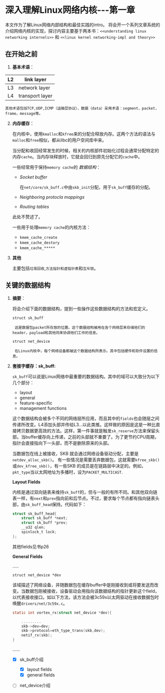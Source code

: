 <!--
 * @Author: xiangrui
 * @Date: 2020-04-11 16:29:04
 * @LastEditTime: 2020-04-12 09:31:30
 * @LastEditors: Please set LastEditors
 * @Description: In User Settings Edit
 * @FilePath: \Ten000hours.github.io\_posts\2020-04-11-understandLinuxNetworkKernel1.md
 -->
# 深入理解Linux网络内核---第一章

本文作为了解Linux网络内部结构和最佳实践的intro。 将会开一个系列文章系统的介绍网络内核的实现，探讨内容主要基于两本书：`<<understanding linux networking internels>>` 和 `<<linux kernel networking-impl and theory>>` 

## 在开始之前

1. **基本术语**：

L2  | link layer       
----  | ---- 
L3  | network layer  
L4  | transport layer 

    其他术语包括TCP,UDP,ICMP（运输层协议），数据（data）采用术语：segment，packet，frame，message等。

2. **内存缓存**：
   
   在内核中，使用`kmalloc`和`kfree`来的分配合释放内存。这两个方法的语法与`malloc`和`free`相似，都从libc的用户空间库中来。  

    当分配和收回经常发生的时候，相关的内核部件初始化过程会通常分配特定的内存`cache`。当内存块释放时，它就会回归到原先分配它的`cache`中。

    一些经常用于保持`memory cache`的 _数据结构_：
 
    - *Socket buffer*
    
        在`net/core/sk_buff.c`中由`skb_init`分配，用于`sk_buff`缓存的分配。

    - *Neighboring protocla mappings*
    - *Routing tables*
  
    此处不赘述了。

    一些用于处理`memory cache`的内核方法：
  
    - `kmem_cache_create`
    - `kmem_cache_destory`
    - `kmem_cache_*****`

3. **其他**

   主要包括`垃圾回收`,`方法指针和虚指针表`和`互斥锁`。


## 关键的数据结构

1. **摘要**： 
    
    将会介绍下面的数据结构，提到一些操作这些数据结构的方法和宏定义。

    `struct sk_buff`

        这是数据包packet所存放的位置。这个数据结构被用在各个网络层来存储他们的header，payload和其他同来协调他们工作的信息。
    
    `struct net_device`

        在Linux内核中，每个网络设备都被这个数据结构所表示。其中包括硬件和软件设置的信息。

2. **套接字缓存：sk_buff:**
   
   `sk_buff`可以说是Linux网络中最重要的数据结构。其中的域可以大致分为以下几个部分：

   - layout
   - general
   - feature-specific
   - management functions
  
    这个数据结构会被多个不同的网络层所应用，而且其中的`fields`也会随层之间传递所改变。L4添加头部并传给L3...以此类推。这样做的原因是这是一种比直接拷贝数据更高效的方法。这样，第一件事就是触发`sk_reserve`方法来保留头部。当buffer缓存向上传递，之前的头部就不重要了。为了更节约CPU周期，指针会直接指向下一头部，而不是删除原来的头部。


    当数据包在线上被接收，SKB 就会通过网络设备驱动分配，主要是`netdev_alloc_skb()`。 有一些情况是需要丢弃数据包，这就需要`kfree_skb()`或`dev_kfree_skb()`，有一些SKB 的成员是在链路层中决定的。例如，`pkt_type`当以太网地址为多播时，设为`PACKET_MULTICAST`. 

    **Layout Fields**

    内核是通过双向链表来维持`sk_buff`的，但与一般的有所不同。和其他双向链表一样，有`next`和`prev`指向前和后节点。不过，要求每个节点都有指向链表头部，由`sk_buff_head`保持。代码如下：

    ```c
    struct sk_buff_head{
        struct sk_buff *next;
        struct sk_buff *prev;
        __u32 qlen;
        spinlock_t lock;
    };
    ```

    其他fields见书p26

    **General Fields**

    .....  

    `struct net_device *dev`
    
    该域描述了网络设备，并随数据包在缓存buffer中是刚接收到或将要发送而改变。当数据包刚被接收，设备驱动会用指向该数据结构的指针更新这个field，以代表接收接口。如以下方法，该方法会被3c59x以太网驱动在接收数据包时唤醒`drivers/net/3c59x.c`。

    ```c
    static int vortex_rx(struct net_device *dev){

        .........
        skb->dev=dev;
        skb->protocol=eth_type_trans(skb,dev);
        netif_rx(skb);
    }
    
    ```
    ......



    - [x] sk_buff介绍
      - [x] layout fields
      - [x] general fields
    - [ ] net_device介绍














        